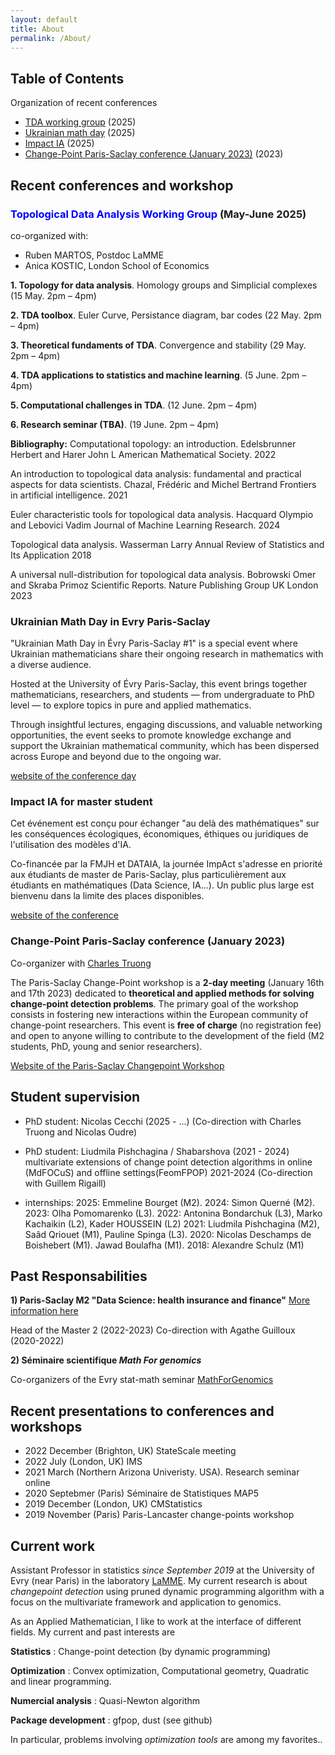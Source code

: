 ```yaml
---
layout: default
title: About
permalink: /About/
---
```



## Table of Contents

Organization of recent conferences

- [TDA working group](#tda) (2025)
- [Ukrainian math day](#ukraine) (2025)
- [Impact IA](#impact) (2025)
- [Change-Point Paris-Saclay conference (January 2023)](#chpt) (2023)


## Recent conferences and workshop 

### <a id="tda"> <span style="color:blue;"> Topological Data Analysis Working Group </span> (May-June 2025)

co-organized with:
- Ruben MARTOS, Postdoc LaMME
- Anica KOSTIC, London School of Economics

**1.	Topology for data analysis**. 
Homology groups and Simplicial complexes
(15 May. 2pm – 4pm)
  	
**2.	TDA toolbox**.
Euler Curve, Persistance diagram, bar codes
(22 May. 2pm – 4pm)
  	
**3.	Theoretical fundaments of TDA**.
Convergence and stability
(29 May. 2pm – 4pm)
  	
**4.	TDA applications to statistics and machine learning**.
(5 June. 2pm – 4pm)

**5.	Computational challenges in TDA**.
(12 June. 2pm – 4pm)

**6.	Research seminar (TBA)**.
(19 June. 2pm – 4pm)

**Bibliography:**
Computational topology: an introduction. Edelsbrunner Herbert and Harer John L
American Mathematical Society. 2022

An introduction to topological data analysis: fundamental and practical aspects for data scientists. Chazal, Frédéric and Michel Bertrand
Frontiers in artificial intelligence. 2021

Euler characteristic tools for topological data analysis. Hacquard Olympio and Lebovici Vadim
Journal of Machine Learning Research. 2024

Topological data analysis. Wasserman Larry
Annual Review of Statistics and Its Application 2018

A universal null-distribution for topological data analysis. Bobrowski Omer and Skraba Primoz
Scientific Reports. Nature Publishing Group UK London 2023


### <a id="ukraine"> Ukrainian Math Day in Evry Paris-Saclay

"Ukrainian Math Day in Évry Paris-Saclay #1" is a special event where Ukrainian mathematicians share their ongoing research in mathematics with a diverse audience.

Hosted at the University of Évry Paris-Saclay, this event brings together mathematicians, researchers, and students — from undergraduate to PhD level — to explore topics in pure and applied mathematics.

Through insightful lectures, engaging discussions, and valuable networking opportunities, the event seeks to promote knowledge exchange and support the Ukrainian mathematical community, which has been dispersed across Europe and beyond due to the ongoing war.

[website of the conference day](https://indico.math.cnrs.fr/event/13784/)

### <a id="impact"> Impact IA for master student

Cet événement est conçu pour échanger "au delà des mathématiques" sur les conséquences écologiques, économiques, éthiques ou juridiques de l'utilisation des modèles d'IA.
 
Co-financée par la FMJH et DATAIA, la journée ImpAct s'adresse en priorité aux étudiants de master de Paris-Saclay, plus particulièrement aux étudiants en mathématiques (Data Science, IA...). Un public plus large est bienvenu dans la limite des places disponibles.

[website of the conference](https://indico.math.cnrs.fr/event/13759/)

### <a id="chpt"> Change-Point Paris-Saclay conference (January 2023)

Co-organizer with [Charles Truong](https://charles.doffy.net)

The Paris-Saclay Change-Point workshop is a **2-day meeting** (January 16th and 17th 2023) dedicated to **theoretical and applied methods for solving change-point detection problems**. The primary goal of the workshop consists in fostering new interactions within the European community of change-point researchers. This event is **free of charge** (no registration fee) and open to anyone willing to contribute to the development of the field (M2 students, PhD, young and senior researchers).

[Website of the Paris-Saclay Changepoint Workshop](https://parissaclaychangepoint.github.io)




## Student supervision

+ PhD student: Nicolas Cecchi (2025 - ...)
 (Co-direction with Charles Truong and Nicolas Oudre)

+ PhD student: Liudmila Pishchagina / Shabarshova (2021 - 2024)
multivariate extensions of change point detection algorithms in online (MdFOCuS) and offline settings(FeomFPOP) 2021-2024 (Co-direction with Guillem Rigaill)

+ internships:
  2025: Emmeline Bourget (M2). 2024: Simon Querné (M2). 2023: Olha Pomomarenko (L3). 2022: Antonina Bondarchuk (L3), Marko Kachaikin (L2), Kader HOUSSEIN (L2)
  2021: Liudmila Pishchagina (M2), Saâd Qriouet (M1), Pauline Spinga (L3). 2020: Nicolas Deschamps de Boishebert (M1). Jawad Boulafha (M1). 2018: Alexandre Schulz (M1)
  

## Past Responsabilities

**1) Paris-Saclay M2 "Data Science: health insurance and finance"** [More information here](https://www.universite-paris-saclay.fr/en/education/master/mathematics-and-applications/m2-data-science-health-insurance-and-finance)

Head of the Master 2 (2022-2023)
Co-direction with Agathe Guilloux (2020-2022)


**2) Séminaire scientifique *Math For genomics***

Co-organizers of the Evry stat-math seminar [MathForGenomics](https://mathforgenomics.github.io/)

## Recent presentations to conferences and workshops

- 2022 December (Brighton, UK) StateScale meeting
- 2022 July (London, UK) IMS
- 2021 March (Northern Arizona Univeristy. USA). Research seminar online
- 2020 Septebmer (Paris) Séminaire de Statistiques MAP5
- 2019 December (London, UK) CMStatistics
- 2019 November (Paris) Paris-Lancaster change-points workshop


## Current work

Assistant Professor in statistics *since September 2019* at the University of Evry (near Paris) in the laboratory [LaMME](http://www.math-evry.cnrs.fr/doku.php). My current research is about *changepoint detection* using pruned dynamic programming algorithm with a focus on the multivariate framework and application to genomics.


As an Applied Mathematician, I like to work at the interface of different fields. My current and past interests are 

**Statistics** : Change-point detection (by dynamic programming)

**Optimization** : Convex optimization, Computational geometry, Quadratic and linear programming.

**Numercial analysis** : Quasi-Newton algorithm

**Package development** : gfpop, dust (see github)

In particular, problems involving *optimization tools* are among my favorites.. 


